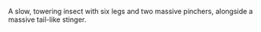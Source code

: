 A slow, towering insect with six legs and two massive pinchers, alongside a massive tail-like stinger.   